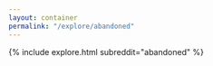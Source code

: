 ```yaml
---
layout: container
permalink: "/explore/abandoned"
---
```


<link rel="stylesheet" type="text/css" href="/static/css/explore.css">
{% include explore.html subreddit="abandoned" %}
